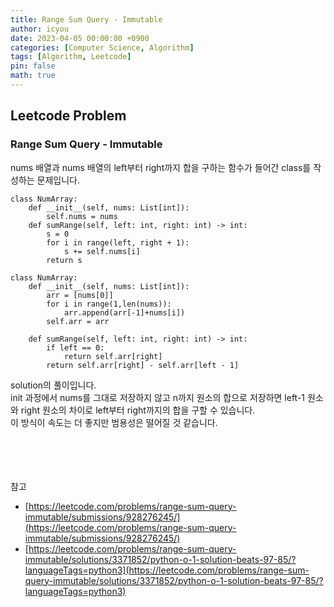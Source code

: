 ```yaml
---
title: Range Sum Query - Immutable
author: icyou
date: 2023-04-05 00:00:00 +0900
categories: [Computer Science, Algorithm]
tags: [Algorithm, Leetcode]
pin: false
math: true
---
```


## Leetcode Problem

### Range Sum Query - Immutable
nums 배열과 nums 배열의 left부터 right까지 합을 구하는 함수가 들어간 class를 작성하는 문제입니다.

```
class NumArray:
    def __init__(self, nums: List[int]):
        self.nums = nums
    def sumRange(self, left: int, right: int) -> int:
        s = 0
        for i in range(left, right + 1):
            s += self.nums[i]
        return s
```

```
class NumArray:
    def __init__(self, nums: List[int]):
        arr = [nums[0]]
        for i in range(1,len(nums)):
            arr.append(arr[-1]+nums[i])
        self.arr = arr

    def sumRange(self, left: int, right: int) -> int:
        if left == 0:
            return self.arr[right]
        return self.arr[right] - self.arr[left - 1]
```
solution의 풀이입니다.  
init 과정에서 nums를 그대로 저장하지 않고 n까지 원소의 합으로 저장하면 left-1 원소와 right 원소의 차이로 left부터 right까지의 합을 구할 수 있습니다.  
이 방식이 속도는 더 좋지만 범용성은 떨어질 것 같습니다.

<br/><br/><br/><br/>
참고 
- [https://leetcode.com/problems/range-sum-query-immutable/submissions/928276245/](https://leetcode.com/problems/range-sum-query-immutable/submissions/928276245/)
- [https://leetcode.com/problems/range-sum-query-immutable/solutions/3371852/python-o-1-solution-beats-97-85/?languageTags=python3](https://leetcode.com/problems/range-sum-query-immutable/solutions/3371852/python-o-1-solution-beats-97-85/?languageTags=python3)